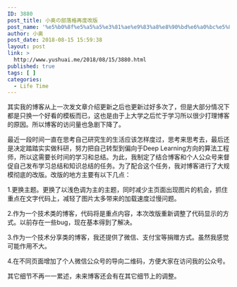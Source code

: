 ```yaml
---
ID: 3880
post_title: 小奥の部落格再度改版
post_name: '%e5%b0%8f%e5%a5%a5%e3%81%ae%e9%83%a8%e8%90%bd%e6%a0%bc%e5%86%8d%e5%ba%a6%e6%94%b9%e7%89%88'
author: 小奥
post_date: 2018-08-15 15:59:38
layout: post
link: >
  http://www.yushuai.me/2018/08/15/3880.html
published: true
tags: [ ]
categories:
  - Life Time
---
```

其实我的博客从上一次发文章介绍更新之后也更新过好多次了，但是大部分情况下都是只换一个好看的模板而已，这也是由于上大学之后忙于学习所以很少打理博客的原因。所以博客的访问量也急剧下降了。

最近一段时间一直在思考自己研究生的生活应该怎样度过，思考来思考去，最后还是决定踏踏实实做科研，努力把自己转型到偏向于Deep Learning方向的算法工程师，所以这需要长时间的学习和总结。为此，我制定了结合博客和个人公众号来督促自己发布学习总结和知识总结的任务。为了配合这个任务，我对博客进行了大规模彻底的改版。改版的地方主要有以下几点：

1.更换主题。更换了以浅色调为主的主题，同时减少主页面出现图片的机会，抓住重点在文字代码上，减轻了图片太多带来的加载速度过慢问题。

2.作为一个技术类的博客，代码将是重点内容，本次改版重新调整了代码显示的方式。以前存在一些bug，现在基本得到了解决。

3.作为一个技术分享类的博客，我还提供了微信、支付宝等捐赠方式。虽然我感觉可能作用不大。

4.在不同页面增加了个人微信公众号的导向二维码，方便大家在访问我的公众号。

其它细节不再一一累述，未来博客还会有在其它细节上的调整。